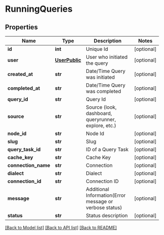 # RunningQueries

## Properties
Name | Type | Description | Notes
------------ | ------------- | ------------- | -------------
**id** | **int** | Unique Id | [optional] 
**user** | [**UserPublic**](UserPublic.md) | User who initiated the query | [optional] 
**created_at** | **str** | Date/Time Query was initiated | [optional] 
**completed_at** | **str** | Date/Time Query was completed | [optional] 
**query_id** | **str** | Query Id | [optional] 
**source** | **str** | Source (look, dashboard, queryrunner, explore, etc.) | [optional] 
**node_id** | **str** | Node Id | [optional] 
**slug** | **str** | Slug | [optional] 
**query_task_id** | **str** | ID of a Query Task | [optional] 
**cache_key** | **str** | Cache Key | [optional] 
**connection_name** | **str** | Connection | [optional] 
**dialect** | **str** | Dialect | [optional] 
**connection_id** | **str** | Connection ID | [optional] 
**message** | **str** | Additional Information(Error message or verbose status) | [optional] 
**status** | **str** | Status description | [optional] 

[[Back to Model list]](../README.md#documentation-for-models) [[Back to API list]](../README.md#documentation-for-api-endpoints) [[Back to README]](../README.md)


